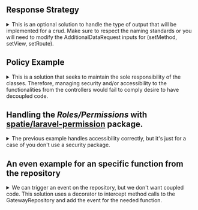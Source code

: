 
## Response Strategy
<details>
<summary>
This is an optional solution to handle the type of output that will be implemented for a crud. Make sure to respect the naming standards or you will need to modify the AdditionalDataRequest inputs for (setMethod, setView, setRoute).
</summary>

## How it works:
1- From a middleware or similar logic set the Additional Data Request and identify the required Response Strategy

```php
<?php

namespace App\Http\Middleware;

use Closure;
use Illuminate\Http\Request;
use SebastianBergmann\Type\Exception;
use Symfony\Component\HttpFoundation\Response;
use Anasa\ResponseStrategy\{AdditionalDataRequest,ResponseStrategyFactory,ResponseContextInterface};

class ApiOrWebMiddleware
{
    public function __construct(protected ResponseContextInterface $responseContext)
    {
    }

    /**
     * Handle an incoming request.
     *
     * @param  \Closure(\Illuminate\Http\Request): (\Symfony\Component\HttpFoundation\Response)  $next
     */
    public function handle(Request $request, Closure $next): Response
    {
        /**
         * Set additional data request:
         * this will add the controller, method, view and resource. It's
         * some dinamic data to be used in the strategy to identify and build
         * the response. A facade will be used.
         */
        $service = AdditionalDataRequest::getInstance();
        $this->setAdditionalDataRequest($request, $service);

        $this->defineResponseStrategy($service);

        return $next($request);
    }

    private function setAdditionalDataRequest(Request $request, $service): void
    {
        $action = $request->route()->getAction();
        $controller = class_basename($action['controller']);
        [, $methodName] = explode('@', $controller);
        
        $service->setMethod($request->expectsJson() || $request->is('api/*') ? 'API' : $methodName);
        $service->setView($request->route()->getName());
        $service->setRoute($request->route()->getName());
    }
    
    public function defineResponseStrategy()
    {
        try {
            $strategy = ResponseStrategyFactory::createStrategy($service->getMethod());
        } catch (Exception $e) {
            throw new Exception('Unknown method');
        }

        $this->responseContext->setStrategy($strategy);
    }
}

```
**Notes:**
- setMethod will set as API for all input json output.
- If your project uses a custom prefix for API inputs, make sure to add the Accept: application/json Header to identify if a json output.
```php
$service->setMethod($request->expectsJson() || $request->is('api/*') ? 'API' : $methodName);
```

2- Set Service Provider and Response Service provider,

```php
<?php

namespace App\Providers;

use Illuminate\Support\ServiceProvider;
use Anasa\ResponseStrategy\AdditionalDataRequest;

class AppServiceProvider extends ServiceProvider
{
    /**
     * Register any application services.
     */
    public function register(): void
    {
        //...
        $this->app->singleton('additionalDataRequest', function ($app) {
            return new AdditionalDataRequest;
        });
    }

    /**
     * Bootstrap any application services.
     */
    public function boot(): void
    {
       //
    }
}

```

```php
<?php

namespace App\Providers;

use Illuminate\Support\ServiceProvider;
use Anasa\ResponseStrategy\{ResponseContext,ResponseContextInterface};
use Anasa\ResponseStrategy\Output\{ApiResponseStrategy, ViewResponseStrategy, RedirectResponseStrategy};
use Anasa\ResponseStrategy\OutputDataFormat\{StrategyData,StrategyDataInterface};

class ResponseServiceProvider extends ServiceProvider
{
    public function register()
    {
        $this->app->bind(ApiResponseStrategy::class, function ($app) {
            return new ApiResponseStrategy();
        });

        $this->app->bind(ViewResponseStrategy::class, function ($app) {
            return new ViewResponseStrategy();
        });

        $this->app->bind(RedirectResponseStrategy::class, function ($app) {
            return new RedirectResponseStrategy();
        });
        $this->app->bind(StrategyDataInterface::class, function ($app) {
            return new StrategyData();
        });

        $this->app->singleton(ResponseContextInterface::class, function ($app) {
            return new ResponseContext();
        });
    }
}

```

3- Using it in your controller. ***No checks nor conditionalities, just input and output of requests with a single way.*** 

```php
<?php

namespace App\Http\Controllers;

use Illuminate\Http\JsonResponse;
use Illuminate\Contracts\View\View;
use App\Http\Controllers\Controller;
use App\Repositories\YourRepository;
use Anasa\ResponseStrategy\ResponseContextInterface;
use Anasa\ResponseStrategy\OutputDataFormat\StrategyDataInterface;

class YourController extends Controller
{
    public function __construct(protected YourRepository $repository, protected ResponseContextInterface $responseContext, protected StrategyDataInterface $strategyData)
    {
    }
    
    public function index(): View|JsonResponse
    {
        $data = $this->repository->all();
        $strategy = $this->strategyData->setStrategyData(YourResource::collection($data));

        return $this->responseContext->executeStrategy($strategy);
    }

    /**
     * No strategy needed
    */
    public function create(): View
    {
        return View('yourResource.create');
    }

    public function store(YourRequest $request): JsonResponse|RedirectResponse
    {
        
        $data = $this->repository->create($request->validated());
        $strategy = $this->strategyData->setStrategyData(new YourResource($data), 'YourResource created successfully', Response::HTTP_CREATED);

        return $this->responseContext->executeStrategy($strategy);
    }

    public function show($id): JsonResponse|View
    {
        $data = $this->repository->find($id); //it uses findOrFail from the repository
        $strategy = $this->strategyData->setStrategyData(new YourResource($data));

        return $this->responseContext->executeStrategy($strategy);
    }

    public function edit(string $id): View
    {
        $data = $this->repository->find($id); //it uses findOrFail from the repository
        return View('gateway.edit', ['YourData' => $data]);
    }

    public function update(YourRequest $request, string $id): JsonResponse|RedirectResponse
    {
        $updated_data = $this->repository->update($id, $request->validated()); //it uses findOrFail
        $strategy = $this->strategyData->setStrategyData(new YourResource($updated_data), 'YourResource updated successfully', Response::HTTP_OK);

        return $this->responseContext->executeStrategy($strategy);
    }

    public function destroy($id): JsonResponse|RedirectResponse
    {
        $this->repository->delete($id); //it uses findOrFail from the repository

        return $this->responseContext->executeStrategy($this->strategyData->setStrategyData([], 'YourResource deleted successfully', Response::HTTP_OK));
    }
```
4- For testing, you can add: *$service->setMethod('API');*
```php
namespace Tests\Feature;

use Tests\TestCase;
use Anasa\ResponseStrategy\Facades\AdditionalDataRequest;

class GatewayTest extends TestCase
{
  

    protected function setUp(): void
    {
        parent::setUp();

        $service->setMethod('API');
    }
```
</details>


## Policy Example
<details>
<summary>
This is a solution that seeks to maintain the sole responsibility of the classes. Therefore, managing security and/or accessibility to the functionalities from the controllers would fail to comply desire to have decoupled code.
</summary>

```php
 public function edit(Post $post)
    {
        $this->authorize('update', $post);
        return view('posts.edit', compact('post'));
    }
```
In this case, ***$this->authorize('update', $post);***  the accessibility from the controller,  as an alternative, a solution built with a middleware and a policy, it handles the accessibility isolate from the controller.

In addition, the route is loading the resource.

![alt text](image/{2CC2EFFC-C5C4-4A55-895F-4B2164FA2C4B}.png)

Check also:
```php	
 use App\Http\Middleware\GatewayActionMiddleware;
 use App\Policies\GatewayPolicy;
```

**USE** *Illuminate\Foundation\Support\Providers\AuthServiceProvider* FROM **AppServiceProvider.php**
```php
namespace App\Providers;
/*...code */
use Illuminate\Foundation\Support\Providers\AuthServiceProvider as ServiceProvider;

class AppServiceProvider extends ServiceProvider
{
    protected $policies = [
        Gateway::class => GatewayPolicy::class,
    ];
    
    public function register(): void{/*...code*/}
    
    public function boot(): void
    {
        $this->registerPolicies();
       /*...code*/
    }
}
```
</details>

## Handling the *Roles/Permissions* with [spatie/laravel-permission](https://github.com/spatie/laravel-permission) package.
<details>
<summary>
The previous example handles accessibility correctly, but it's just for a case of you don't use a security package.
</summary>
For the example, a seeder was created to add roles and permissions:

```php
public function run(): void
{
    /*...code*/
    Permission::create(['name' => 'gateway.update']);
    Permission::create(['name' => 'gateway.destroy']);

    /*...code*/
    Permission::create(['name' => 'peripheral.update']);
    Permission::create(['name' => 'peripheral.destroy']);

    $admin = Role::create(['name' => 'admin']);
    $admin->givePermissionTo(Permission::all());

    $user = \App\Models\User::where('name', 'admin')->first();
    $user->assignRole('admin');
}
```
A middleware was created to handle the roles and permissions, It's not necessary, but will allow to personalize the access to the resources, and it will work for any input, whether it is an API or a Web input. This will not take into account the guard_name used by the package.
```php
class RoleOrPermissionMiddleware
{
    
    public function handle(Request $request, Closure $next, $role = null): Response
    {
        //The route name is used to name the permission (like as the seeders)
        $route = $request->route()->getName();
        $user = $request->user();

        if ($user->hasRole($role) || $user->can($route)) {
            return $next($request);
        }

        abort(Response::HTTP_FORBIDDEN, 'You are not authorized.');
    }
}
```
```php
 Route::delete('/peripheral/{peripheral}', [PeripheralController::class, 'destroy'])->name('peripheral.destroy')
    ->middleware('role_or_permission:admin');
```
</details>

## An even example for an specific function from the repository
<details>
<summary>
We can trigger an event on the repository, but we don't want coupled code.
This solution uses a decorator to intercept method calls to the GatewayRepository and add the event for the needed function.
</summary>

**The most of the logic happens in the decorator, the rest is the provider to intercept the method calls.**

```php
namespace App\Repositories\Decorators;
/*...code*/
class GatewayRepositoryDecorator extends GatewayRepository
{
   /*...code*/
    public function updateGateway($id, $data)
    {
        // Call the original updateGateway method
        $result = $this->repository->updateGateway($id, $data);
        $gateway = $this->find($id);

        event(new GatewayUpdated($gateway));

        return $result;
    }
}
```
```php
namespace App\Providers;
/*...code*/
class GatewayInterceptorServiceProvider extends ServiceProvider
{
    public function boot()
    {
        //Using the decorator to intercept method calls to the GatewayRepository.
        $this->app->extend(GatewayRepository::class, function ($repository) {
            return new GatewayRepositoryDecorator($repository);
        });
    }
}
```

***It's necessary highlight that implemented event doesn't use the interface ShouldQueue. so, slowness is experienced during the testing. We could add it to a queue and dispatch it as a scheduled job to ensure the asynchrony but implementing the queue will require many steps to test it.***

```php
namespace App\Listeners;
/*...code*/
class GatewayUpdatedListener
{
    /*...code*/
    public function handle(GatewayUpdated $event): void
    {
        $gateway = $event->gateway;        
        Log::info('GatewayUpdatedListener triggered: ', ['gateway' => $gateway]);
    }
}
```
Note: No big changes in the repository, just duplicated the update function now named updateGateway
```php
public function updateGateway($id, array $data)
{
    $gateway = $this->find($id);
    $gateway->update($data);
    return $gateway;
}
```
</details>

